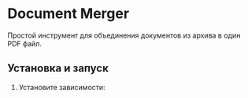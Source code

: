 # Document Merger

Простой инструмент для объединения документов из архива в один PDF файл.

## Установка и запуск

1. Установите зависимости:
